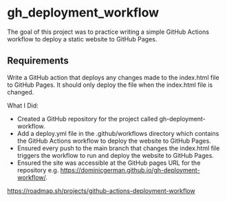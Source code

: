 # gh_deployment_workflow

The goal of this project was to practice writing a simple GitHub Actions workflow to deploy a static website to GitHub Pages.

## Requirements

Write a GitHub action that deploys any changes made to the index.html file to GitHub Pages. It should only deploy the file when the index.html file is changed.

What I Did:

- Created a GitHub repository for the project called gh-deployment-workflow.
- Add a deploy.yml file in the .github/workflows directory which contains the GitHub Actions workflow to deploy the website to GitHub Pages.
- Ensured every push to the main branch that changes the index.html file triggers the workflow to run and deploy the website to GitHub Pages.
- Ensured the site was accessible at the GitHub pages URL for the repository e.g. https://dominicgerman.github.io/gh-deployment-workflow/.


https://roadmap.sh/projects/github-actions-deployment-workflow
